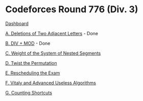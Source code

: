 # Codeforces Round 776 (Div. 3)

[Dashboard](https://codeforces.com/contest/1650)

[A. Deletions of Two Adjacent Letters](https://codeforces.com/contest/1650/problem/A) - Done

[B. DIV + MOD](https://codeforces.com/contest/1650/problem/B) - Done

[C. Weight of the System of Nested Segments](https://codeforces.com/contest/1650/problem/C)

[D. Twist the Permutation](https://codeforces.com/contest/1650/problem/D)

[E. Rescheduling the Exam](https://codeforces.com/contest/1650/problem/E)

[F. Vitaly and Advanced Useless Algorithms](https://codeforces.com/contest/1650/problem/F)

[G. Counting Shortcuts](https://codeforces.com/contest/1650/problem/G)
